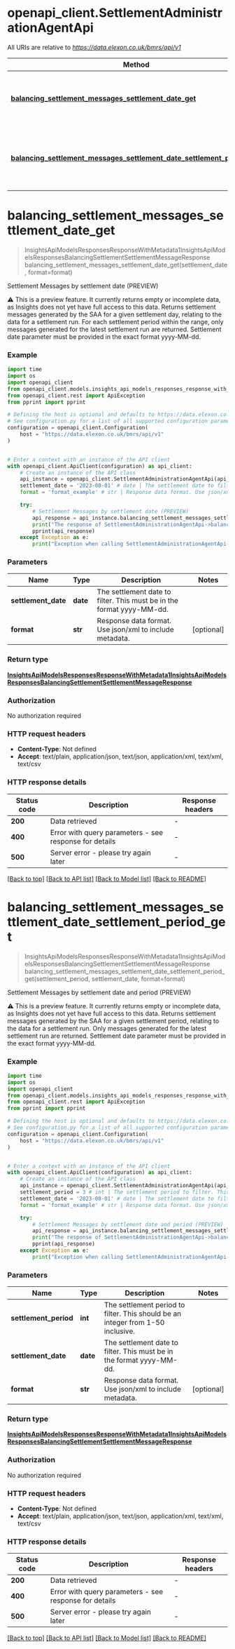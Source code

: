 # openapi_client.SettlementAdministrationAgentApi

All URIs are relative to *https://data.elexon.co.uk/bmrs/api/v1*

Method | HTTP request | Description
------------- | ------------- | -------------
[**balancing_settlement_messages_settlement_date_get**](SettlementAdministrationAgentApi.md#balancing_settlement_messages_settlement_date_get) | **GET** /balancing/settlement/messages/{settlementDate} | Settlement Messages by settlement date (PREVIEW)
[**balancing_settlement_messages_settlement_date_settlement_period_get**](SettlementAdministrationAgentApi.md#balancing_settlement_messages_settlement_date_settlement_period_get) | **GET** /balancing/settlement/messages/{settlementDate}/{settlementPeriod} | Settlement Messages by settlement date and period (PREVIEW)


# **balancing_settlement_messages_settlement_date_get**
> InsightsApiModelsResponsesResponseWithMetadata1InsightsApiModelsResponsesBalancingSettlementSettlementMessageResponse balancing_settlement_messages_settlement_date_get(settlement_date, format=format)

Settlement Messages by settlement date (PREVIEW)

⚠ This is a preview feature. It currently returns empty or incomplete data, as Insights does not yet have full access to this data.    Returns settlement messages generated by the SAA for a given settlement day, relating to the data  for a settlement run.                For each settlement period within the range, only messages generated for the latest settlement run are returned.                Settlement date parameter must be provided in the exact format yyyy-MM-dd.

### Example

```python
import time
import os
import openapi_client
from openapi_client.models.insights_api_models_responses_response_with_metadata1_insights_api_models_responses_balancing_settlement_settlement_message_response import InsightsApiModelsResponsesResponseWithMetadata1InsightsApiModelsResponsesBalancingSettlementSettlementMessageResponse
from openapi_client.rest import ApiException
from pprint import pprint

# Defining the host is optional and defaults to https://data.elexon.co.uk/bmrs/api/v1
# See configuration.py for a list of all supported configuration parameters.
configuration = openapi_client.Configuration(
    host = "https://data.elexon.co.uk/bmrs/api/v1"
)


# Enter a context with an instance of the API client
with openapi_client.ApiClient(configuration) as api_client:
    # Create an instance of the API class
    api_instance = openapi_client.SettlementAdministrationAgentApi(api_client)
    settlement_date = '2023-08-01' # date | The settlement date to filter. This must be in the format yyyy-MM-dd.
    format = 'format_example' # str | Response data format. Use json/xml to include metadata. (optional)

    try:
        # Settlement Messages by settlement date (PREVIEW)
        api_response = api_instance.balancing_settlement_messages_settlement_date_get(settlement_date, format=format)
        print("The response of SettlementAdministrationAgentApi->balancing_settlement_messages_settlement_date_get:\n")
        pprint(api_response)
    except Exception as e:
        print("Exception when calling SettlementAdministrationAgentApi->balancing_settlement_messages_settlement_date_get: %s\n" % e)
```



### Parameters

Name | Type | Description  | Notes
------------- | ------------- | ------------- | -------------
 **settlement_date** | **date**| The settlement date to filter. This must be in the format yyyy-MM-dd. | 
 **format** | **str**| Response data format. Use json/xml to include metadata. | [optional] 

### Return type

[**InsightsApiModelsResponsesResponseWithMetadata1InsightsApiModelsResponsesBalancingSettlementSettlementMessageResponse**](InsightsApiModelsResponsesResponseWithMetadata1InsightsApiModelsResponsesBalancingSettlementSettlementMessageResponse.md)

### Authorization

No authorization required

### HTTP request headers

 - **Content-Type**: Not defined
 - **Accept**: text/plain, application/json, text/json, application/xml, text/xml, text/csv

### HTTP response details
| Status code | Description | Response headers |
|-------------|-------------|------------------|
**200** | Data retrieved |  -  |
**400** | Error with query parameters - see response for details |  -  |
**500** | Server error - please try again later |  -  |

[[Back to top]](#) [[Back to API list]](../README.md#documentation-for-api-endpoints) [[Back to Model list]](../README.md#documentation-for-models) [[Back to README]](../README.md)

# **balancing_settlement_messages_settlement_date_settlement_period_get**
> InsightsApiModelsResponsesResponseWithMetadata1InsightsApiModelsResponsesBalancingSettlementSettlementMessageResponse balancing_settlement_messages_settlement_date_settlement_period_get(settlement_period, settlement_date, format=format)

Settlement Messages by settlement date and period (PREVIEW)

⚠ This is a preview feature. It currently returns empty or incomplete data, as Insights does not yet have full access to this data.    Returns settlement messages generated by the SAA for a given settlement period, relating to the data  for a settlement run.                Only messages generated for the latest settlement run are returned.                Settlement date parameter must be provided in the exact format yyyy-MM-dd.

### Example

```python
import time
import os
import openapi_client
from openapi_client.models.insights_api_models_responses_response_with_metadata1_insights_api_models_responses_balancing_settlement_settlement_message_response import InsightsApiModelsResponsesResponseWithMetadata1InsightsApiModelsResponsesBalancingSettlementSettlementMessageResponse
from openapi_client.rest import ApiException
from pprint import pprint

# Defining the host is optional and defaults to https://data.elexon.co.uk/bmrs/api/v1
# See configuration.py for a list of all supported configuration parameters.
configuration = openapi_client.Configuration(
    host = "https://data.elexon.co.uk/bmrs/api/v1"
)


# Enter a context with an instance of the API client
with openapi_client.ApiClient(configuration) as api_client:
    # Create an instance of the API class
    api_instance = openapi_client.SettlementAdministrationAgentApi(api_client)
    settlement_period = 3 # int | The settlement period to filter. This should be an integer from 1-50 inclusive.
    settlement_date = '2023-08-01' # date | The settlement date to filter. This must be in the format yyyy-MM-dd.
    format = 'format_example' # str | Response data format. Use json/xml to include metadata. (optional)

    try:
        # Settlement Messages by settlement date and period (PREVIEW)
        api_response = api_instance.balancing_settlement_messages_settlement_date_settlement_period_get(settlement_period, settlement_date, format=format)
        print("The response of SettlementAdministrationAgentApi->balancing_settlement_messages_settlement_date_settlement_period_get:\n")
        pprint(api_response)
    except Exception as e:
        print("Exception when calling SettlementAdministrationAgentApi->balancing_settlement_messages_settlement_date_settlement_period_get: %s\n" % e)
```



### Parameters

Name | Type | Description  | Notes
------------- | ------------- | ------------- | -------------
 **settlement_period** | **int**| The settlement period to filter. This should be an integer from 1-50 inclusive. | 
 **settlement_date** | **date**| The settlement date to filter. This must be in the format yyyy-MM-dd. | 
 **format** | **str**| Response data format. Use json/xml to include metadata. | [optional] 

### Return type

[**InsightsApiModelsResponsesResponseWithMetadata1InsightsApiModelsResponsesBalancingSettlementSettlementMessageResponse**](InsightsApiModelsResponsesResponseWithMetadata1InsightsApiModelsResponsesBalancingSettlementSettlementMessageResponse.md)

### Authorization

No authorization required

### HTTP request headers

 - **Content-Type**: Not defined
 - **Accept**: text/plain, application/json, text/json, application/xml, text/xml, text/csv

### HTTP response details
| Status code | Description | Response headers |
|-------------|-------------|------------------|
**200** | Data retrieved |  -  |
**400** | Error with query parameters - see response for details |  -  |
**500** | Server error - please try again later |  -  |

[[Back to top]](#) [[Back to API list]](../README.md#documentation-for-api-endpoints) [[Back to Model list]](../README.md#documentation-for-models) [[Back to README]](../README.md)

